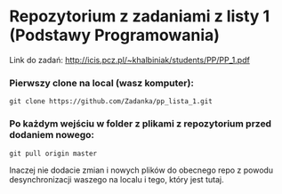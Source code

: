 # Repozytorium z zadaniami z listy 1 (Podstawy Programowania)

Link do zadań: http://icis.pcz.pl/~khalbiniak/students/PP/PP_1.pdf

### Pierwszy clone na local (wasz komputer):
```
git clone https://github.com/Zadanka/pp_lista_1.git
```

### Po każdym wejściu w folder z plikami z repozytorium przed dodaniem nowego:
```
git pull origin master
```
Inaczej nie dodacie zmian i nowych plików do obecnego repo z powodu desynchronizacji waszego na localu i tego, który jest tutaj. 

